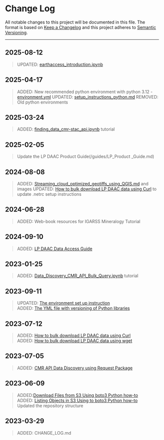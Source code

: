 
# Change Log
All notable changes to this project will be documented in this file. 
The format is based on [Keep a Changelog](http://keepachangelog.com/)
and this project adheres to [Semantic Versioning](http://semver.org/).
_________________________________________________________________________
## 2025-08-12

>
> UPDATED: [earthaccess_introduction.ipynb](earthaccess_introduction.ipynb)
>

## 2025-04-17

>
> ADDED: New recommended python environment with python 3.12 - [environment.yml](/setup/environment.yml)
> UPDATED: [setup_instructions_python.md](/setup/setup_instructions_python.md)
> REMOVED: Old python environments

## 2025-03-24
>
> ADDED: [finding_data_cmr-stac_api.ipynb](/python/tutorials/finding_data_cmr-stac_api.ipynb) tutorial

## 2025-02-05
>
> Update the LP DAAC Product Guide(/guides/LP_Product _Guide.md) 

## 2024-08-08
>
> ADDED: [Streaming_cloud_optimized_geotiffs_using_QGIS.md](/guides/Streaming_cloud_optimized_geotiffs_using_QGIS.md) and images 
> UPDATED: [How to bulk download LP DAAC data using Curl](guides/bulk_download_using_curl.md) to update .netrc setup instructions

## 2024-06-28
>
> ADDED: Web-book resources for IGARSS Mineralogy Tutorial

## 2024-09-10
>
> ADDED: [LP DAAC Data Access Guide](/guides/NASA_LPDAAC_Data_Access_Guide.md)

## 2023-01-25
>
> ADDED: [Data_Discovery_CMR_API_Bulk_Query.ipynb](/python/tutorials/Data_Discovery_CMR_API_Bulk_Query.ipynb) tutorial

## 2023-09-11
>
> UPDATED: [The environment set up instruction](setup/setup_instructions_python.md)  
> ADDED: [The YML file with versioning of Python libraries](setup/lpdaac_windows.yml)  

## 2023-07-12  
>
> ADDED: [How to bulk download LP DAAC data using Curl](guides/bulk_download_using_curl.md)  
> ADDED: [How to bulk download LP DAAC data using wget](guides/bulk_download_using_wget.md)  

## 2023-07-05  
>
> ADDED: [CMR API Data Discovery using Request Package](python/tutorials/Data_Discovery_CMR_API_Request.ipynb)  

## 2023-06-09  
>
> ADDED:[Download Files from S3 Using boto3 Python how-to](python/how-tos/Earthdata_Cloud__Download_file_from_S3.ipynb)  
> ADDED: [Listing Objects in S3 Using to boto3 Python how-to](python/how-tos/Earthdata_Cloud__List_bucket_objects.ipynb)  
> Updated the repository structure  

## 2023-03-29
>  
> ADDED: CHANGE_LOG.md
